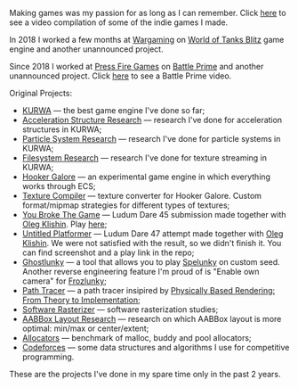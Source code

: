 Making games was my passion for as long as I can remember. Click [here](https://www.youtube.com/watch?v=sKov7u1D5Z0) to see a video compilation of some of the indie games I made.

In 2018 I worked a few months at [Wargaming](https://wargaming.com/en/) on [World of Tanks Blitz](https://wotblitz.com/) game engine and another unannounced project.

Since 2018 I worked at [Press Fire Games](https://www.pressfire.games/) on [Battle Prime](https://www.battleprime.com/) and another unannounced project. Click [here](https://www.youtube.com/watch?v=p1SMoMAwUkE) to see a Battle Prime video.

Original Projects:
* [KURWA](https://github.com/suVrik/KURWA) — the best game engine I've done so far;
* [Acceleration Structure Research](https://github.com/suVrik/acceleration_structure_benchmark) — research I've done for acceleration structures in KURWA;
* [Particle System Research](https://github.com/suVrik/particle_system_benchmark) — research I've done for particle systems in KURWA;
* [Filesystem Research](https://github.com/suVrik/steaming_benchmark) — research I've done for texture streaming in KURWA;
* [Hooker Galore](https://github.com/suVrik/hooker.galore) — an experimental game engine in which everything works through ECS;
* [Texture Compiler](https://github.com/suVrik/texture.compiler) — texture converter for Hooker Galore. Custom format/mipmap strategies for different types of textures;
* [You Broke The Game](https://github.com/suVrik/ld45) — Ludum Dare 45 submission made together with [Oleg Klishin](https://olegklishin.portfoliobox.net/). Play [here](https://www.newgrounds.com/portal/view/740567);
* [Untitled Platformer](https://github.com/suVrik/ld47) — Ludum Dare 47 attempt made together with [Oleg Klishin](https://olegklishin.portfoliobox.net/). We were not satisfied with the result, so we didn't finish it. You can find screenshot and a play link in the repo;
* [Ghostlunky](https://github.com/suVrik/ghostlunky) — a tool that allows you to play [Spelunky](https://store.steampowered.com/app/239350/Spelunky/) on custom seed. Another reverse engineering feature I'm proud of is "Enable own camera" for [Frozlunky](https://github.com/sashavol/Frozlunky);
* [Path Tracer](https://github.com/suVrik/path_tracer) — a path tracer insipired by [Physically Based Rendering: From Theory to Implementation](https://www.pbr-book.org/3ed-2018/contents);
* [Software Rasterizer](https://github.com/suVrik/software_rasterizer) — software rasterization studies;
* [AABBox Layout Research](https://github.com/suVrik/aabbox_benchmark) — research on which AABBox layout is more optimal: min/max or center/extent;
* [Allocators](https://github.com/suVrik/allocator_benchmark) — benchmark of malloc, buddy and pool allocators;
* [Codeforces](https://github.com/suVrik/codeforces) — some data structures and algorithms I use for competitive programming.

These are the projects I've done in my spare time only in the past 2 years.
